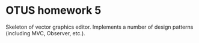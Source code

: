 # OTUS homework 5
Skeleton of vector graphics editor. Implements a number of design patterns (including MVC, Observer, etc.).
